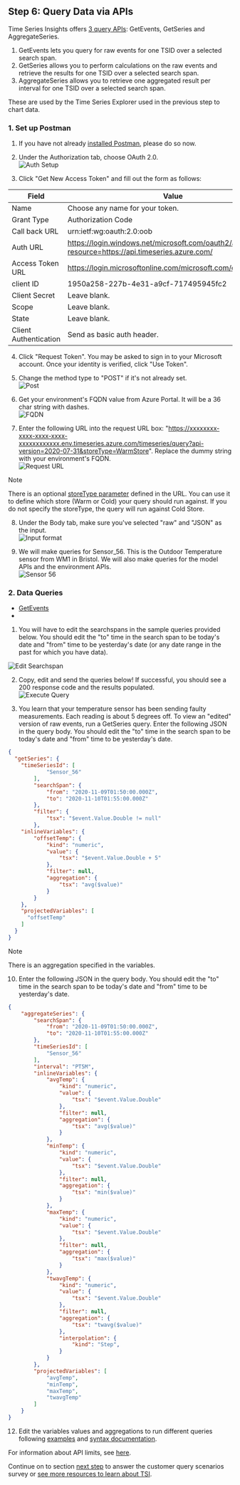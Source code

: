 ## Step 6: Query Data via APIs

Time Series Insights offers [3 query APIs](https://docs.microsoft.com/azure/time-series-insights/concepts-query-overview): GetEvents, GetSeries and AggregateSeries. 
1. GetEvents lets you query for raw events for one TSID over a selected search span. 
1. GetSeries allows you to perform calculations on the raw events and retrieve the results for one TSID over a selected search span. 
1. AggregateSeries allows you to retrieve one aggregated result per interval for one TSID over a selected search span. 

These are used by the Time Series Explorer used in the previous step to chart data. 

### 1. Set up Postman

1. If you have not already [installed Postman](https://www.postman.com/downloads/), please do so now. 
   
2. Under the Authorization tab, choose OAuth 2.0. 
\
![Auth Setup](../assets/step6_postman_authtype.png)

3. Click "Get New Access Token" and fill out the form as follows: 

**Field**|**Value**
-----|-----
Name|Choose any name for your token.
Grant Type|Authorization Code
Call back URL|urn:ietf:wg:oauth:2.0:oob 
Auth URL|https://login.windows.net/microsoft.com/oauth2/authorize?resource=https://api.timeseries.azure.com/
Access Token URL|https://login.microsoftonline.com/microsoft.com/oauth2/token 
client ID| 1950a258-227b-4e31-a9cf-717495945fc2 
Client Secret| Leave blank.
Scope| Leave blank.
State| Leave blank.
Client Authentication| Send as basic auth header.

4. Click "Request Token". You may be asked to sign in to your Microsoft account. Once your identity is verified, click "Use Token".

5. Change the method type to "POST" if it's not already set.
\
![Post](../assets/step6_postman_postreq.png)

6. Get your environment's FQDN value from Azure Portal. It will be a 36 char string with dashes.
\
![FQDN](../assets/step6_postman_fqdn.png)

7. Enter the following URL into the request URL box: "https://xxxxxxxx-xxxx-xxxx-xxxx-xxxxxxxxxxxx.env.timeseries.azure.com/timeseries/query?api-version=2020-07-31&storeType=WarmStore". Replace the dummy string with your environment's FQDN.
\
![Request URL](../assets/step6_postman_requrl.png)

  > [!NOTE]
  > There is an optional [storeType parameter](https://docs.microsoft.com/rest/api/time-series-insights/dataaccessgen2/query/execute#uri-parameters) defined in the URL. You can use it to define which store (Warm or Cold) your query should run against. If you do not specify the storeType, the query will run against Cold Store.  

8. Under the Body tab, make sure you've selected "raw" and "JSON" as the input. 
\
![Input format](../assets/step6_postman_input.png)

9. We will make queries for Sensor_56. This is the Outdoor Temperature sensor from WM1 in Bristol. We will also make queries for the model APIs and the environment APIs.
\
![Sensor 56](../assets/step6_postman_sensor56.png)

### 2. Data Queries
- [GetEvents](../querysamples/getEvents.md) 
- 


1. You will have to edit the searchspans in the sample queries provided below. You should edit the "to" time in the search span to be today's date and "from" time to be yesterday's date (or any date range in the past for which you have data).
    
![Edit Searchspan](../assets/step6_postman_searchspan.png)

2. Copy, edit and send the queries below! If successful, you should see a 200 response code and the results populated. 
\
![Execute Query](../assets/step6_postman_execute.png)




12. You learn that your temperature sensor has been sending faulty measurements. Each reading is about 5 degrees off. To view an "edited" version of raw events, run a GetSeries query. Enter the following JSON in the query body. You should edit the "to" time in the search span to be today's date and "from" time to be yesterday's date.

``` JSON
{
  "getSeries": {
    "timeSeriesId": [
            "Sensor_56"
        ],
        "searchSpan": {
            "from": "2020-11-09T01:50:00.000Z",
            "to": "2020-11-10T01:55:00.000Z"
        },
        "filter": {
            "tsx": "$event.Value.Double != null"
        },
    "inlineVariables": {
        "offsetTemp": {
            "kind": "numeric",
            "value": {
                "tsx": "$event.Value.Double + 5"
            },
            "filter": null,
            "aggregation": {
                "tsx": "avg($value)"
            }
        }
    },
    "projectedVariables": [
      "offsetTemp"
    ]
  }
}
``` 
  > [!NOTE]
  > There is an aggregation specified in the variables. 

10.  Enter the following JSON in the query body. You should edit the "to" time in the search span to be today's date and "from" time to be yesterday's date. 

```JSON
{
    "aggregateSeries": {
        "searchSpan": {
            "from": "2020-11-09T01:50:00.000Z",
            "to": "2020-11-10T01:55:00.000Z"
        },
        "timeSeriesId": [
            "Sensor_56"
        ],
        "interval": "PT5M",
        "inlineVariables": {
            "avgTemp": {
                "kind": "numeric",
                "value": {
                    "tsx": "$event.Value.Double"
                },
                "filter": null,
                "aggregation": {
                    "tsx": "avg($value)"
                }
            },
            "minTemp": {
                "kind": "numeric",
                "value": {
                    "tsx": "$event.Value.Double"
                },
                "filter": null,
                "aggregation": {
                    "tsx": "min($value)"
                }
            },
            "maxTemp": {
                "kind": "numeric",
                "value": {
                    "tsx": "$event.Value.Double"
                },
                "filter": null,
                "aggregation": {
                    "tsx": "max($value)"
                }
            }, 
            "twavgTemp": {
                "kind": "numeric",
                "value": {
                    "tsx": "$event.Value.Double"
                },
                "filter": null,
                "aggregation": {
                    "tsx": "twavg($value)"
                },
                "interpolation": {
                    "kind": "Step",
                }
            }
        },
        "projectedVariables": [
            "avgTemp",
            "minTemp",
            "maxTemp",
            "twavgTemp"
        ]
    }
}
```


12. Edit the variables values and aggregations to run different queries following [examples](https://docs.microsoft.com/rest/api/time-series-insights/dataaccessgen2/query/execute#examples) and [syntax documentation](https://docs.microsoft.com/rest/api/time-series-insights/reference-time-series-expression-syntax).



For information about API limits, see [here](https://docs.microsoft.com/rest/api/time-series-insights/reference-api-limits).

Continue on to section [next step](../step-07-customer-scenario-survey/) to answer the customer query scenarios survey or [see more resources to learn about TSI](../step-08-resource-links/).